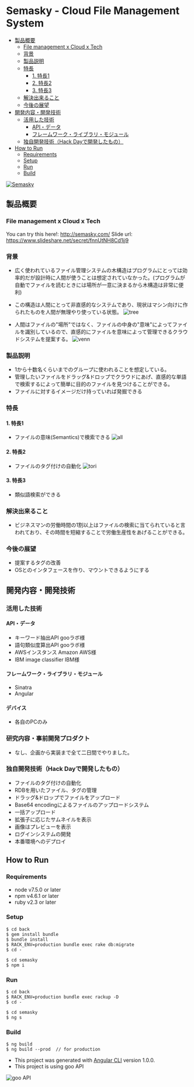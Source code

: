 # Semasky - Cloud File Management System

<!-- START doctoc generated TOC please keep comment here to allow auto update -->
<!-- DON'T EDIT THIS SECTION, INSTEAD RE-RUN doctoc TO UPDATE -->


- [製品概要](#%E8%A3%BD%E5%93%81%E6%A6%82%E8%A6%81)
  - [File management x Cloud x Tech](#file-management-x-cloud-x-tech)
  - [背景](#%E8%83%8C%E6%99%AF)
  - [製品説明](#%E8%A3%BD%E5%93%81%E8%AA%AC%E6%98%8E)
  - [特長](#%E7%89%B9%E9%95%B7)
    - [1. 特長1](#1-%E7%89%B9%E9%95%B71)
    - [2. 特長2](#2-%E7%89%B9%E9%95%B72)
    - [3. 特長3](#3-%E7%89%B9%E9%95%B73)
  - [解決出来ること](#%E8%A7%A3%E6%B1%BA%E5%87%BA%E6%9D%A5%E3%82%8B%E3%81%93%E3%81%A8)
  - [今後の展望](#%E4%BB%8A%E5%BE%8C%E3%81%AE%E5%B1%95%E6%9C%9B)
- [開発内容・開発技術](#%E9%96%8B%E7%99%BA%E5%86%85%E5%AE%B9%E3%83%BB%E9%96%8B%E7%99%BA%E6%8A%80%E8%A1%93)
  - [活用した技術](#%E6%B4%BB%E7%94%A8%E3%81%97%E3%81%9F%E6%8A%80%E8%A1%93)
    - [API・データ](#api%E3%83%BB%E3%83%87%E3%83%BC%E3%82%BF)
    - [フレームワーク・ライブラリ・モジュール](#%E3%83%95%E3%83%AC%E3%83%BC%E3%83%A0%E3%83%AF%E3%83%BC%E3%82%AF%E3%83%BB%E3%83%A9%E3%82%A4%E3%83%96%E3%83%A9%E3%83%AA%E3%83%BB%E3%83%A2%E3%82%B8%E3%83%A5%E3%83%BC%E3%83%AB)
  - [独自開発技術（Hack Dayで開発したもの）](#%E7%8B%AC%E8%87%AA%E9%96%8B%E7%99%BA%E6%8A%80%E8%A1%93hack-day%E3%81%A7%E9%96%8B%E7%99%BA%E3%81%97%E3%81%9F%E3%82%82%E3%81%AE)
- [How to Run](#how-to-run)
  - [Requirements](#requirements)
  - [Setup](#setup)
  - [Run](#run)
  - [Build](#build)

<!-- END doctoc generated TOC please keep comment here to allow auto update -->

[![Semasky](https://i.imgur.com/jfH1NdV.jpg)](https://youtu.be/_hZz8RE6xkE)

## 製品概要
### File management x Cloud x Tech

You can try this here!: http://semasky.com/
Slide url: https://www.slideshare.net/secret/fnnUtNH8Cd1jj9

### 背景
* 広く使われているファイル管理システムの木構造はプログラムにとっては効率的だが設計時に人間が使うことは想定されていなかった。(プログラムが自動でファイルを読むときには場所が一意に決まるから木構造は非常に便利)
* この構造は人間にとって非直感的なシステムであり、現状はマシン向けに作られたものを人間が無理やり使っている状態。
![tree](images/tree_small.png)

* 人間はファイルの"場所"ではなく、ファイルの中身の"意味"によってファイルを識別しているので、直感的にファイルを意味によって管理できるクラウドシステムを提案する。
![venn](images/venn.png)

### 製品説明
* 1から十数名くらいまでのグループに使われることを想定している。
* 管理したいファイルをドラッグ&ドロップでクラウドにあげ、直感的な単語で検索するによって簡単に目的のファイルを見つけることができる。
* ファイルに対するイメージだけ持っていれば発掘できる

### 特長

#### 1. 特長1
* ファイルの意味(Semantics)で検索できる
![all](images/all.png)

#### 2. 特長2
* ファイルのタグ付けの自動化
![tori](images/tori.png)

#### 3. 特長3
* 類似語検索ができる

### 解決出来ること
* ビジネスマンの労働時間の1割以上はファイルの検索に当てられていると言われており、その時間を短縮することで労働生産性をあげることができる。

### 今後の展望
* 提案するタグの改善
* OSとのインタフェースを作り、マウントできるようにする

## 開発内容・開発技術
### 活用した技術
#### API・データ
* キーワード抽出API gooラボ様
* 語句類似度算出API gooラボ様
* AWSインスタンス Amazon AWS様
* IBM image classifier IBM様

#### フレームワーク・ライブラリ・モジュール
* Sinatra
* Angular

#### デバイス
* 各自のPCのみ

### 研究内容・事前開発プロダクト
* なし、企画から実装まで全て二日間でやりました。

### 独自開発技術（Hack Dayで開発したもの）
* ファイルのタグ付けの自動化
* RDBを用いたファイル、タグの管理
* ドラッグ&ドロップでファイルをアップロード
* Base64 encodingによるファイルのアップロードシステム
* 一括アップロード
* 拡張子に応じたサムネイルを表示
* 画像はプレビューを表示
* ログインシステムの開発
* 本番環境へのデプロイ

## How to Run

### Requirements
* node v7.5.0 or later
* npm v4.6.1 or later
* ruby v2.3 or later

### Setup
```
$ cd back
$ gem install bundle
$ bundle install 
$ RACK_ENV=production bundle exec rake db:migrate
$ cd -

$ cd semasky
$ npm i
```

### Run
```
$ cd back
$ RACK_ENV=production bundle exec rackup -D
$ cd -

$ cd semasky
$ ng s
```

### Build
```
$ ng build
$ ng build --prod  // for production
```

* This project was generated with [Angular CLI](https://github.com/angular/angular-cli) version 1.0.0.
* This project is using goo API

![goo API](http://u.xgoo.jp/img/sgoo.png)
